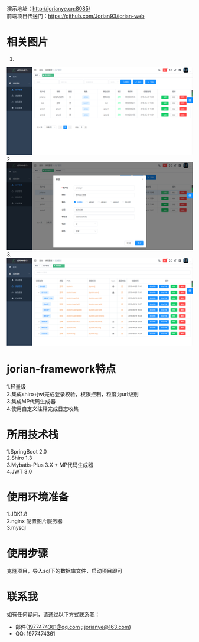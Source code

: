 演示地址：http://jorianye.cn:8085/   
前端项目传送门：https://github.com/Jorian93/jorian-web 

# 相关图片
1.  
  ![image](https://github.com/Jorian93/hello-word/blob/master/images/2019-05-29_150510.png) 
2.  
  ![image](https://github.com/Jorian93/hello-word/blob/master/images/2019-05-29_150552.png) 
3.  
  ![image](https://github.com/Jorian93/hello-word/blob/master/images/2019-05-29_150617.png) 

# jorian-framework特点  
1.轻量级   
2.集成shiro+jwt完成登录校验，权限控制，粒度为url级别  
3.集成MP代码生成器  
4.使用自定义注释完成日志收集  


# 所用技术栈  
1.SpringBoot 2.0  
2.Shiro 1.3  
3.Mybatis-Plus 3.X + MP代码生成器  
4.JWT 3.0

# 使用环境准备  
1.JDK1.8  
2.nginx 配置图片服务器  
3.mysql   

# 使用步骤  
克隆项目，导入sql下的数据库文件，启动项目即可

# 联系我  
如有任何疑问，请通过以下方式联系我：  
* 邮件(1977474361@qq.com ; jorianye@163.com)    
* QQ: 1977474361  



